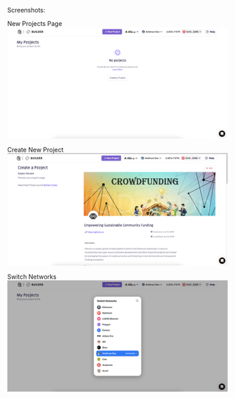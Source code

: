 Screenshots:

New Projects Page
![project-page](my-projects.png)

Create New Project
![new-project](new-project.png)

Switch Networks
![switch-network](switch-network.png)
